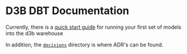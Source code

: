 # D3B DBT Documentation

Currently, there is a [quick start guide](./quickstart/README.md) for running
your first set of models into the d3b warehouse

In addition, the [`decisions`](decisions/README.md) directory is where ADR's
can be found.

